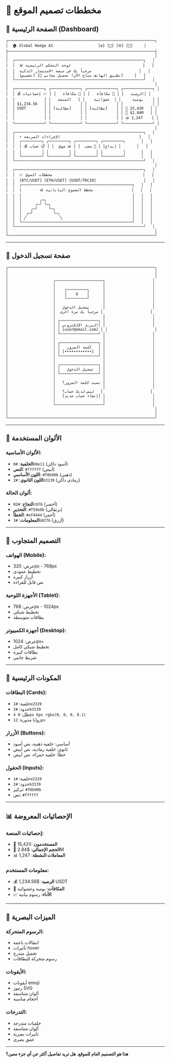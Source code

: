 # 🎨 مخططات تصميم الموقع

## 📱 **الصفحة الرئيسية (Dashboard)**

```
┌─────────────────────────────────────────────────────────────────┐
│  🏠 Global Hedge AI                    [⚙️] [👤] [🌐] [📱]     │
├─────────────────────────────────────────────────────────────────┤
│                                                                 │
│  ┌─────────────────────────────────────────────────────────┐   │
│  │  📊 لوحة التحكم الرئيسية                                │   │
│  │  مرحباً بك في منصة الاستثمار الذكية                     │   │
│  │  [تخصيص] [📱 تطبيق الهاتف متاح الآن! تحميل مجاني]     │   │
│  └─────────────────────────────────────────────────────────┘   │
│                                                                 │
│  ┌─────────────┐ ┌─────────────┐ ┌─────────────┐ ┌─────────────┐ │
│  │ 💰 الرصيد   │ │ 🎁 مكافأة   │ │ 🎲 مكافأة   │ │ 📈 إحصائيات│ │
│  │             │ │   يومية     │ │  عشوائية    │ │   المنصة    │ │
│  │ $1,234.56   │ │             │ │             │ │             │ │
│  │ USDT        │ │ [مطالبة]    │ │ [مطالبة]    │ │ 👥 15,420   │ │
│  │             │ │             │ │             │ │ 💼 $2.84M   │ │
│  │             │ │             │ │             │ │ 📊 1,247    │ │
│  └─────────────┘ └─────────────┘ └─────────────┘ └─────────────┘ │
│                                                                 │
│  ┌─────────────────────────────────────────────────────────┐   │
│  │  ⚡ الإجراءات السريعة                                   │   │
│  │  ┌─────────┐ ┌─────────┐ ┌─────────┐ ┌─────────┐       │   │
│  │  │ 💰 إيداع│ │ 💸 سحب  │ │ 📊 سوق  │ │ 📋 حساب │       │   │
│  │  │         │ │         │ │         │ │         │       │   │
│  │  └─────────┘ └─────────┘ └─────────┘ └─────────┘       │   │
│  └─────────────────────────────────────────────────────────┘   │
│                                                                 │
│  ┌─────────────────────────────────────────────────────────┐   │
│  │  📈 مخططات السوق                                        │   │
│  │  [BTC/USDT] [ETH/USDT] [USDT/TRC20]                     │   │
│  │  ┌─────────────────────────────────────────────────┐   │   │
│  │  │        📊 مخطط الشموع اليابانية                 │   │   │
│  │  │                                                 │   │   │
│  │  │        ╭─╮                                      │   │   │
│  │  │      ╭─╯ ╰─╮                                    │   │   │
│  │  │    ╭─╯     ╰─╮                                  │   │   │
│  │  │  ╭─╯         ╰─╮                                │   │   │
│  │  │ ╱               ╲                               │   │   │
│  │  └─────────────────────────────────────────────────┘   │   │
│  └─────────────────────────────────────────────────────────┘   │
│                                                                 │
└─────────────────────────────────────────────────────────────────┘
```

---

## 🔐 **صفحة تسجيل الدخول**

```
┌─────────────────────────────────────────────────────────────────┐
│                                                                 │
│                                                                 │
│                    ┌─────────────────────┐                     │
│                    │                     │                     │
│                    │    ┌─────────┐      │                     │
│                    │    │    G    │      │                     │
│                    │    └─────────┘      │                     │
│                    │                     │                     │
│                    │   تسجيل الدخول      │                     │
│                    │  مرحباً بك مرة أخرى │                     │
│                    │                     │                     │
│                    │ ┌─────────────────┐ │                     │
│                    │ │ البريد الإلكتروني│ │                     │
│                    │ │ [user@email.com] │ │                     │
│                    │ └─────────────────┘ │                     │
│                    │                     │                     │
│                    │ ┌─────────────────┐ │                     │
│                    │ │   كلمة المرور   │ │                     │
│                    │ │ [••••••••••••]  │ │                     │
│                    │ └─────────────────┘ │                     │
│                    │                     │                     │
│                    │ ┌─────────────────┐ │                     │
│                    │ │   تسجيل الدخول  │ │                     │
│                    │ └─────────────────┘ │                     │
│                    │                     │                     │
│                    │   نسيت كلمة المرور؟ │                     │
│                    │                     │                     │
│                    │   ليس لديك حساب؟   │                     │
│                    │   [إنشاء حساب جديد] │                     │
│                    │                     │                     │
│                    └─────────────────────┘                     │
│                                                                 │
│                                                                 │
└─────────────────────────────────────────────────────────────────┘
```

---

## 🎨 **الألوان المستخدمة**

### **الألوان الأساسية:**
- **الخلفية**: `#0b0e11` (أسود داكن)
- **النص**: `#ffffff` (أبيض)
- **اللون الأساسي**: `#f0b90b` (ذهبي)
- **اللون الثانوي**: `#2b3139` (رمادي داكن)

### **ألوان الحالة:**
- **النجاح**: `#02c076` (أخضر)
- **التحذير**: `#f59e0b` (برتقالي)
- **الخطأ**: `#ef4444` (أحمر)
- **المعلومات**: `#3b82f6` (أزرق)

---

## 📱 **التصميم المتجاوب**

### **الهواتف (Mobile):**
- عرض: 320px - 768px
- تخطيط عمودي
- أزرار كبيرة
- نص قابل للقراءة

### **الأجهزة اللوحية (Tablet):**
- عرض: 768px - 1024px
- تخطيط شبكي
- بطاقات متوسطة

### **أجهزة الكمبيوتر (Desktop):**
- عرض: 1024px+
- تخطيط شبكي كامل
- بطاقات كبيرة
- شريط جانبي

---

## 🔧 **المكونات الرئيسية**

### **البطاقات (Cards):**
- خلفية: `#1e2329`
- حدود: `#2b3139`
- ظل: `0 4px 6px rgba(0, 0, 0, 0.1)`
- زوايا مدورة: `12px`

### **الأزرار (Buttons):**
- أساسي: خلفية ذهبية، نص أسود
- ثانوي: خلفية رمادية، نص أبيض
- خطأ: خلفية حمراء، نص أبيض

### **الحقول (Inputs):**
- خلفية: `#1e2329`
- حدود: `#2b3139`
- تركيز: `#f0b90b`
- نص: `#ffffff`

---

## 📊 **الإحصائيات المعروضة**

### **إحصائيات المنصة:**
- 👥 **المستخدمون**: 15,420
- 💼 **الحجم الإجمالي**: $2.84M
- 📊 **المعاملات النشطة**: 1,247

### **معلومات المستخدم:**
- 💰 **الرصيد**: $1,234.56 USDT
- 🎁 **المكافآت**: يومية وعشوائية
- 📈 **الأداء**: رسوم بيانية

---

## 🎯 **الميزات البصرية**

### **الرسوم المتحركة:**
- انتقالات ناعمة
- تأثيرات hover
- تحميل متدرج
- رسوم متحركة للبطاقات

### **الأيقونات:**
- أيقونات emoji
- رموز SVG
- ألوان متناسقة
- أحجام مناسبة

### **التدرجات:**
- خلفيات متدرجة
- ألوان متناسقة
- تأثيرات بصرية
- عمق بصري

---

**هذا هو التصميم العام للموقع. هل تريد تفاصيل أكثر عن أي جزء معين؟**
